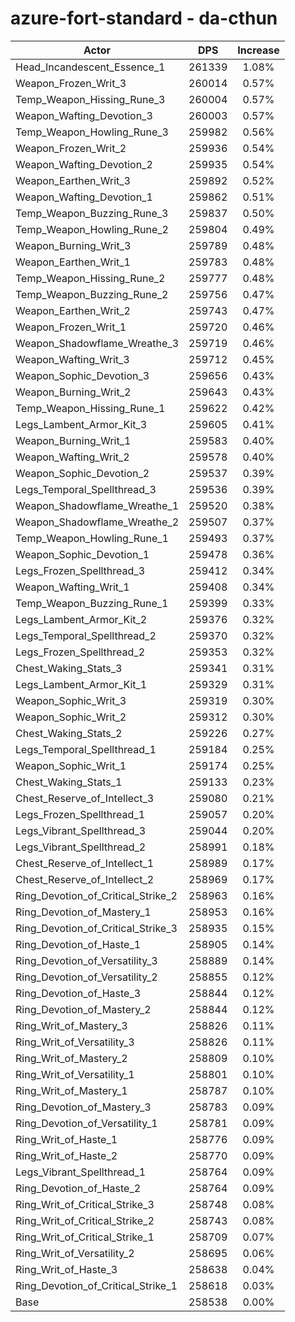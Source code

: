 # azure-fort-standard - da-cthun
| Actor | DPS | Increase |
|---|:---:|:---:|
|Head_Incandescent_Essence_1|261339|1.08%|
|Weapon_Frozen_Writ_3|260014|0.57%|
|Temp_Weapon_Hissing_Rune_3|260004|0.57%|
|Weapon_Wafting_Devotion_3|260003|0.57%|
|Temp_Weapon_Howling_Rune_3|259982|0.56%|
|Weapon_Frozen_Writ_2|259936|0.54%|
|Weapon_Wafting_Devotion_2|259935|0.54%|
|Weapon_Earthen_Writ_3|259892|0.52%|
|Weapon_Wafting_Devotion_1|259862|0.51%|
|Temp_Weapon_Buzzing_Rune_3|259837|0.50%|
|Temp_Weapon_Howling_Rune_2|259804|0.49%|
|Weapon_Burning_Writ_3|259789|0.48%|
|Weapon_Earthen_Writ_1|259783|0.48%|
|Temp_Weapon_Hissing_Rune_2|259777|0.48%|
|Temp_Weapon_Buzzing_Rune_2|259756|0.47%|
|Weapon_Earthen_Writ_2|259743|0.47%|
|Weapon_Frozen_Writ_1|259720|0.46%|
|Weapon_Shadowflame_Wreathe_3|259719|0.46%|
|Weapon_Wafting_Writ_3|259712|0.45%|
|Weapon_Sophic_Devotion_3|259656|0.43%|
|Weapon_Burning_Writ_2|259643|0.43%|
|Temp_Weapon_Hissing_Rune_1|259622|0.42%|
|Legs_Lambent_Armor_Kit_3|259605|0.41%|
|Weapon_Burning_Writ_1|259583|0.40%|
|Weapon_Wafting_Writ_2|259578|0.40%|
|Weapon_Sophic_Devotion_2|259537|0.39%|
|Legs_Temporal_Spellthread_3|259536|0.39%|
|Weapon_Shadowflame_Wreathe_1|259520|0.38%|
|Weapon_Shadowflame_Wreathe_2|259507|0.37%|
|Temp_Weapon_Howling_Rune_1|259493|0.37%|
|Weapon_Sophic_Devotion_1|259478|0.36%|
|Legs_Frozen_Spellthread_3|259412|0.34%|
|Weapon_Wafting_Writ_1|259408|0.34%|
|Temp_Weapon_Buzzing_Rune_1|259399|0.33%|
|Legs_Lambent_Armor_Kit_2|259376|0.32%|
|Legs_Temporal_Spellthread_2|259370|0.32%|
|Legs_Frozen_Spellthread_2|259353|0.32%|
|Chest_Waking_Stats_3|259341|0.31%|
|Legs_Lambent_Armor_Kit_1|259329|0.31%|
|Weapon_Sophic_Writ_3|259319|0.30%|
|Weapon_Sophic_Writ_2|259312|0.30%|
|Chest_Waking_Stats_2|259226|0.27%|
|Legs_Temporal_Spellthread_1|259184|0.25%|
|Weapon_Sophic_Writ_1|259174|0.25%|
|Chest_Waking_Stats_1|259133|0.23%|
|Chest_Reserve_of_Intellect_3|259080|0.21%|
|Legs_Frozen_Spellthread_1|259057|0.20%|
|Legs_Vibrant_Spellthread_3|259044|0.20%|
|Legs_Vibrant_Spellthread_2|258991|0.18%|
|Chest_Reserve_of_Intellect_1|258989|0.17%|
|Chest_Reserve_of_Intellect_2|258969|0.17%|
|Ring_Devotion_of_Critical_Strike_2|258963|0.16%|
|Ring_Devotion_of_Mastery_1|258953|0.16%|
|Ring_Devotion_of_Critical_Strike_3|258935|0.15%|
|Ring_Devotion_of_Haste_1|258905|0.14%|
|Ring_Devotion_of_Versatility_3|258889|0.14%|
|Ring_Devotion_of_Versatility_2|258855|0.12%|
|Ring_Devotion_of_Haste_3|258844|0.12%|
|Ring_Devotion_of_Mastery_2|258844|0.12%|
|Ring_Writ_of_Mastery_3|258826|0.11%|
|Ring_Writ_of_Versatility_3|258826|0.11%|
|Ring_Writ_of_Mastery_2|258809|0.10%|
|Ring_Writ_of_Versatility_1|258801|0.10%|
|Ring_Writ_of_Mastery_1|258787|0.10%|
|Ring_Devotion_of_Mastery_3|258783|0.09%|
|Ring_Devotion_of_Versatility_1|258781|0.09%|
|Ring_Writ_of_Haste_1|258776|0.09%|
|Ring_Writ_of_Haste_2|258770|0.09%|
|Legs_Vibrant_Spellthread_1|258764|0.09%|
|Ring_Devotion_of_Haste_2|258764|0.09%|
|Ring_Writ_of_Critical_Strike_3|258748|0.08%|
|Ring_Writ_of_Critical_Strike_2|258743|0.08%|
|Ring_Writ_of_Critical_Strike_1|258709|0.07%|
|Ring_Writ_of_Versatility_2|258695|0.06%|
|Ring_Writ_of_Haste_3|258638|0.04%|
|Ring_Devotion_of_Critical_Strike_1|258618|0.03%|
|Base|258538|0.00%|
